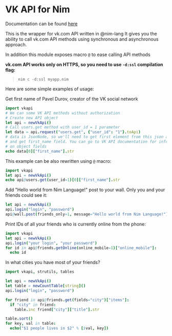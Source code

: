 # VK API for Nim

Documentation can be found [here](https://yardanico.github.io/nimvkapi/)

This is the wrapper for vk.com API written in @nim-lang
It gives you the ability to call vk.com API methods using synchronous and asynchronous approach.

In addition this module exposes macro ``@`` to ease calling API methods

**vk.com API works only on HTTPS, so you need to use `-d:ssl` compilation flag:**
> `nim c -d:ssl myapp.nim`

Here are some simple examples of usage:

Get first name of Pavel Durov, creator of the VK social network
```nim
import vkapi
# We can some VK API methods without authorization
# Create new API object
let api = newVkApi()
# Call users.get method with user_id = 1 parameter
let data = api.request("users.get", {"user_id": "1"}.toApi)
# data is JsonNode, so we'll need to get first element from this json array
# and get first_name field. You can go to VK API documentation for info
# on object fields
echo data[0]["first_name"].str
```

This example can be also rewritten using `@` macro:

```nim
import vkapi
let api = newVkApi()
echo api@users.get(user_id=1)[0]["first_name"].str
```

Add "Hello world from Nim Language!" post to your wall. Only you and your friends could see it:
```nim
let api = newVkApi()
api.login("login", "password")
api@wall.post(friends_only=1, message="Hello world from Nim Language!")
```

Print IDs of all your friends who is currently online from the phone:
```nim
import vkapi
let api = newVkApi()
api.login("your login", "your password")
for id in api@friends.getOnline(online_mobile=1)["online_mobile"]:
  echo id
```

In what cities you have most of your friends?
```nim
import vkapi, strutils, tables

let api = newVkApi()
let table = newCountTable[string]()
api.login("login", "password")

for friend in api@friends.get(fields="city")["items"]:
  if "city" in friend:
    table.inc friend["city"]["title"].str

table.sort()
for key, val in table:
  echo("$1 people lives in $2" % [$val, key])
```
